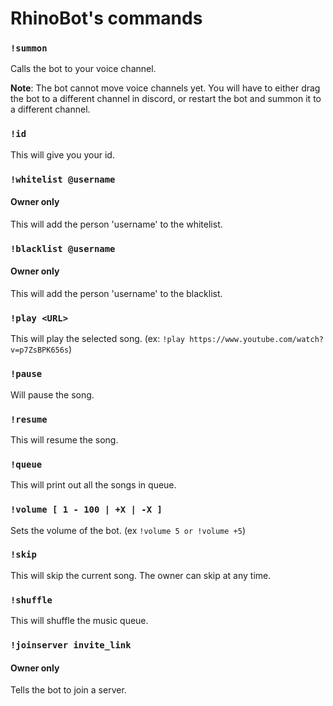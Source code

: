 # RhinoBot's commands

### `!summon`
Calls the bot to your voice channel. 

**Note**: The bot cannot move voice channels yet.  You will have to either drag the bot to a different channel in discord, or restart the bot and summon it to a different channel.

### `!id`
This will give you your id.

### `!whitelist @username`
#### Owner only
This will add the person 'username' to the whitelist.

### `!blacklist @username`
#### Owner only
This will add the person 'username' to the blacklist.

### `!play <URL>`
This will play the selected song. (ex: `!play https://www.youtube.com/watch?v=p7ZsBPK656s`)

### `!pause`
Will pause the song.

### `!resume`
This will resume the song.

### `!queue`
This will print out all the songs in queue.

### `!volume [ 1 - 100 | +X | -X ]`
Sets the volume of the bot. (ex `!volume 5 or !volume +5`)

### `!skip`
This will skip the current song. The owner can skip at any time.

### `!shuffle`
This will shuffle the music queue.

### `!joinserver invite_link`
#### Owner only
Tells the bot to join a server.
